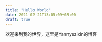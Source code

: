 ```yaml
---
title: "Hello World"
date: 2021-02-21T13:05:09+08:00
draft: true
---
```



欢迎来到我的世界，这里是Yannyezixin的博客

